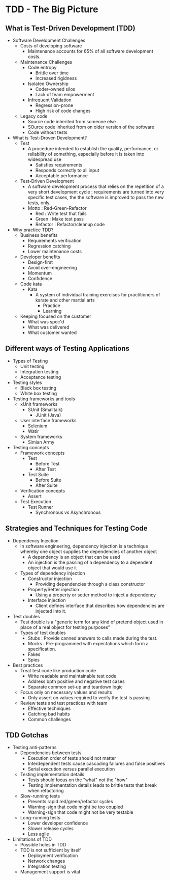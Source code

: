 # TDD - The Big Picture

## What is Test-Driven Development (TDD)

* Software Development Challenges
    * Costs of developing software
        * Maintenance accounts for 65% of all software development costs.
    * Maintenance Challenges
        * Code entropy
            * Brittle over time
            * Increased rigidness
        * Isolated Ownership
            * Coder-owned silos
            * Lack of team empowerment
        * Infrequent Validation
            * Regression-prone
            * High risk of code changes
    * Legacy code
        * Source code inherited from someone else
        * SOurce code inherited from on older version of the software
        * Code without tests
* What is Test-Droven Development?
    * Test
        * A procedure intended to establish the quality, performance, or reliability of something, especially before it is taken into widespread use
            * Satisfies requirements
            * Responds correctly to all input
            * Acceptable performance
    * Test-Driven Development
        * A software development process that relies on the repetition of a very short development cycle : requirements are turned into very specific test cases, the the software is improved to pass the new tests, only.
        * Motto : Red-Green-Refactor
            * Red : Write test that fails
            * Green : Make test pass
            * Refactor : Refactor/cleanup code
* Why practice TDD?
    * Business benefits
        * Requirements verification
        * Regression catching
        * Lower maintenance costs
    * Developer benefits
        * Design-first
        * Avoid over-engineering
        * Momentum
        * Confidence
    * Code kata
        * Kata
            * A system of individual training exercises for practitioners of karate and other martial arts
                * Practice
                * Learning
    * Keeping focused on the customer
        * What was spec'd
        * What was delivered
        * What customer wanted

## Different ways of Testing Applications

* Types of Testing
    * Unit testing
    * Integration testing
    * Acceptance testing
* Testing styles
    * Black box testing
    * White box testing
* Testing frameworks and tools
    * xUnit frameworks
        * SUnit (Smalltalk)
            * JUnit (Java)
    * User interface frameworks
        * Selenium
        * Watir
    * System frameworks
        * Simian Army
* Testing concepts
    * Framework concepts
        * Test
            * Before Test
            * After Test
        * Test Suite
            * Before Suite
            * After Suite
    * Verification concepts
        * Assert
    * Test Execution
        * Test Runner
            * Synchronous vs Asynchronous

## Strategies and Techniques for Testing Code

* Dependency Injection
    * In software engineering, dependency injection is a technique whereby one object supplies the dependencies of another object
        * A dependency is an object that can be used
        * An injection is the passing of a dependency to a dependent object that would use it
    * Types of dependency injection
        * Constructor injection
            * Providing dependencies through a class constructor
        * Property/Setter injection
            * Using a property or setter method to inject a dependency
        * Interface injection
            * Client defines interface that describes how dependencies are injected into it.
* Test doubles
    * Test double is a "generic term for any kind of pretend object used in place of a real object for testing purposes"
    * Types of test doubles
        * Stubs : Provide canned answers to calls made during the test.
        * Mocks : Pre-programmed with expectations which form a specification.
        * Fakes
        * Spies
* Best practices
    * Treat test code like production code
        * Write readable and maintainable test code
        * Address bpth positive and negative test cases
        * Separate common set-up and teardown logic
    * Focus only on necessary values and results
        * Only assert on values required to verify the test is passing
    * Review tests and test practices with team
        * Effective techniques
        * Catching bad habits
        * Common challenges

## TDD Gotchas

* Testing anti-patterns
    * Dependencies between tests
        * Execution order of tests should not matter
        * Interdependent tests cause cascading failures and false positives
        *  Serial execution versus parallel execution
    * Testing implementation details
        * Tests should focus on the "what" not the "how"
        * Testing implementation details leads to brittle tests that break when refactoring
    * Slow-running tests
        * Prevents rapid red/green/refactor cycles
        * Warning-sign that code might be too coupled
        * Warning-sign that code might not be very testable
    * Long-running tests
        * Lower developer confidence
        * Slower release cycles
        * Less agile
* Limitations of TDD
    * Possible holes in TDD
    * TDD is not sufficient by itself
        * Deployment verification
        * Network changes
        * Integration testing
    * Management support is vital
